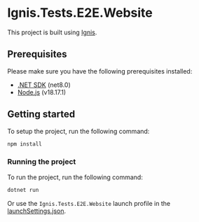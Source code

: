 ﻿# Ignis.Tests.E2E.Website

This project is built using [Ignis](https://ignis.dvolper.dev).

## Prerequisites

Please make sure you have the following prerequisites installed:

- [.NET SDK](https://dotnet.microsoft.com/en-us/download) (net8.0)
- [Node.js](https://nodejs.org/en/) (v18.17.1)

## Getting started

To setup the project, run the following command:

```bash
npm install
```

### Running the project

To run the project, run the following command:

```bash
dotnet run
```

Or use the `Ignis.Tests.E2E.Website` launch profile in the [launchSettings.json](Properties/launchSettings.json).
